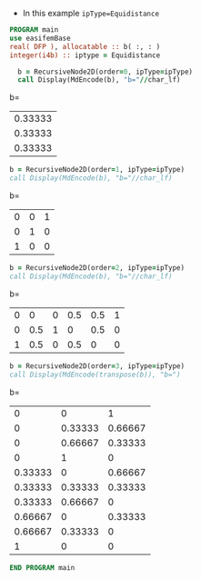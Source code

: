 - In this example `ipType=Equidistance`

```fortran
PROGRAM main
use easifemBase
real( DFP ), allocatable :: b( :, : )
integer(i4b) :: iptype = Equidistance

  b = RecursiveNode2D(order=0, ipType=ipType)
  call Display(MdEncode(b), "b="//char_lf)
```

b=

|         |
| ------- |
| 0.33333 |
| 0.33333 |
| 0.33333 |

```fortran
b = RecursiveNode2D(order=1, ipType=ipType)
call Display(MdEncode(b), "b="//char_lf)
```

b=

|   |   |   |
| - | - | - |
| 0 | 0 | 1 |
| 0 | 1 | 0 |
| 1 | 0 | 0 |

```fortran
b = RecursiveNode2D(order=2, ipType=ipType)
call Display(MdEncode(b), "b="//char_lf)
```

b=

|   |     |   |     |     |   |
| - | --- | - | --- | --- | - |
| 0 | 0   | 0 | 0.5 | 0.5 | 1 |
| 0 | 0.5 | 1 | 0   | 0.5 | 0 |
| 1 | 0.5 | 0 | 0.5 | 0   | 0 |

```fortran
b = RecursiveNode2D(order=3, ipType=ipType)
call Display(MdEncode(transpose(b)), "b=")
```

b=

|         |         |         |
| ------- | ------- | ------- |
| 0       | 0       | 1       |
| 0       | 0.33333 | 0.66667 |
| 0       | 0.66667 | 0.33333 |
| 0       | 1       | 0       |
| 0.33333 | 0       | 0.66667 |
| 0.33333 | 0.33333 | 0.33333 |
| 0.33333 | 0.66667 | 0       |
| 0.66667 | 0       | 0.33333 |
| 0.66667 | 0.33333 | 0       |
| 1       | 0       | 0       |

```fortran
END PROGRAM main
```
